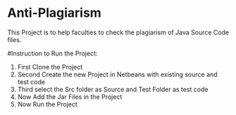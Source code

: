 # Anti-Plagiarism
This Project is to help faculties to check the plagiarism of Java Source Code files.

#Instruction to Run the Project:
1. First Clone the Project
2. Second Create the new Project in Netbeans with existing source and test code
3. Third select the Src folder as Source and Test Folder as test code
4. Now Add the Jar Files in the Project
5. Now Run the Project
